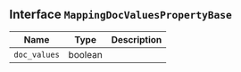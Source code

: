 ## Interface `MappingDocValuesPropertyBase`

| Name | Type | Description |
| - | - | - |
| `doc_values` | boolean | &nbsp; |

